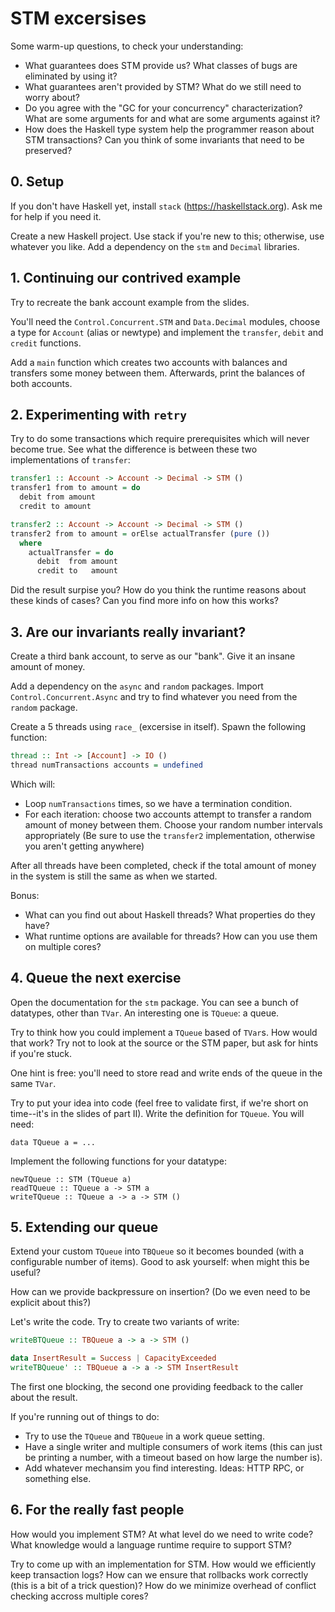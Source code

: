 # STM excersises

Some warm-up questions, to check your understanding:

 - What guarantees does STM provide us? What classes of bugs are eliminated by
   using it?
 - What guarantees aren't provided by STM? What do we still need to worry
   about?
 - Do you agree with the "GC for your concurrency" characterization? What are
   some arguments for and what are some arguments against it?
 - How does the Haskell type system help the programmer reason about STM
   transactions? Can you think of some invariants that need to be preserved?

## 0. Setup

If you don't have Haskell yet, install `stack` (https://haskellstack.org). Ask
me for help if you need it.

Create a new Haskell project. Use stack if you're new to this; otherwise, use
whatever you like. Add a dependency on the `stm` and `Decimal` libraries.

## 1. Continuing our contrived example

Try to recreate the bank account example from the slides.

You'll need the `Control.Concurrent.STM` and `Data.Decimal` modules, choose
a type for `Account` (alias or newtype) and implement the `transfer`, `debit`
and `credit` functions.

Add a `main` function which creates two accounts with balances and transfers
some money between them. Afterwards, print the balances of both accounts.

## 2. Experimenting with `retry`

Try to do some transactions which require prerequisites which will never become
true. See what the difference is between these two implementations of
`transfer`:

```haskell
transfer1 :: Account -> Account -> Decimal -> STM ()
transfer1 from to amount = do
  debit from amount
  credit to amount

transfer2 :: Account -> Account -> Decimal -> STM ()
transfer2 from to amount = orElse actualTransfer (pure ())
  where
    actualTransfer = do
      debit  from amount
      credit to   amount
```

Did the result surpise you? How do you think the runtime reasons about
these kinds of cases? Can you find more info on how this works?

## 3. Are our invariants really invariant?

Create a third bank account, to serve as our "bank". Give it an insane amount
of money.

Add a dependency on the `async` and `random` packages. Import
`Control.Concurrent.Async` and try to find whatever you need from the `random`
package.

Create a 5 threads using `race_` (excersise in itself). Spawn the following
function:

```haskell
thread :: Int -> [Account] -> IO ()
thread numTransactions accounts = undefined
```

Which will:

 - Loop `numTransactions` times, so we have a termination condition.
 - For each iteration: choose two accounts attempt to transfer a random amount
   of money between them. Choose your random number intervals appropriately
   (Be sure to use the `transfer2` implementation, otherwise you aren't getting
   anywhere)

After all threads have been completed, check if the total amount of money in
the system is still the same as when we started.

Bonus:

 - What can you find out about Haskell threads? What properties do they have?
 - What runtime options are available for threads? How can you use them on
   multiple cores?

## 4. Queue the next exercise

Open the documentation for the `stm` package. You can see a bunch of datatypes,
other than `TVar`. An interesting one is `TQueue`: a queue.

Try to think how you could implement a `TQueue` based of `TVar`s. How would that
work? Try not to look at the source or the STM paper, but ask for hints if
you're stuck.

One hint is free: you'll need to store read and write ends of the queue in the
same `TVar`.

Try to put your idea into code (feel free to validate first, if we're short on
time--it's in the slides of part II). Write the definition for `TQueue`. You
will need:

```
data TQueue a = ...
```

Implement the following functions for your datatype:

```
newTQueue :: STM (TQueue a)
readTQueue :: TQueue a -> STM a
writeTQueue :: TQueue a -> a -> STM ()
```

## 5. Extending our queue

Extend your custom `TQueue` into `TBQueue` so it becomes bounded (with a
configurable number of items). Good to ask yourself: when might this be useful?

How can we provide backpressure on insertion? (Do we even need to be explicit
about this?)

Let's write the code. Try to create two variants of write:

```haskell
writeBTQueue :: TBQueue a -> a -> STM ()

data InsertResult = Success | CapacityExceeded
writeTBQueue' :: TBQueue a -> a -> STM InsertResult
```

The first one blocking, the second one providing feedback to the caller about
the result.

If you're running out of things to do:

 - Try to use the `TQueue` and `TBQueue` in a work queue setting.
 - Have a single writer and multiple consumers of work items (this can just be
   printing a number, with a timeout based on how large the number is).
 - Add whatever mechansim you find interesting. Ideas: HTTP RPC, or something
   else.

## 6. For the really fast people

How would you implement STM? At what level do we need to write code? What
knowledge would a language runtime require to support STM?

Try to come up with an implementation for STM. How would we efficiently keep
transaction logs? How can we ensure that rollbacks work correctly (this is a
bit of a trick question)? How do we minimize overhead of conflict checking
accross multiple cores?
